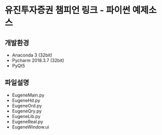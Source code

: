 # 유진투자증권 챔피언 링크 - 파이썬 예제소스

## 개발환경
* Anaconda 3 (32bit)
* Pycharm 2018.3.7 (32bit)
* PyQt5

## 파일설명
* EugeneMain.py
* EugeneHd.py
* EugeneOrd.py
* EugeneQry.py
* EugeneLib.py
* EugeneReal.py
* EugeneWindow.ui

